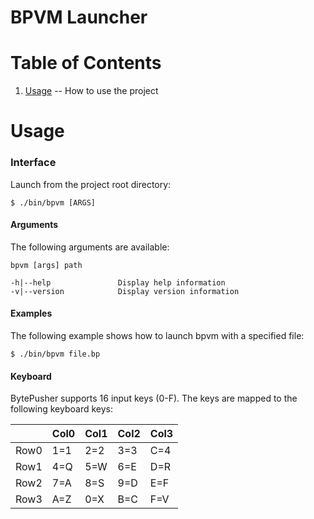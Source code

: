 BPVM Launcher
=

Table of Contents
=

1. [Usage](https://github.com/majestic53/bpvm/tree/master/tool#usage) -- How to use the project

Usage
=

### Interface

Launch from the project root directory:

```
$ ./bin/bpvm [ARGS]
```

#### Arguments

The following arguments are available:

```
bpvm [args] path

-h|--help               Display help information
-v|--version            Display version information
```

#### Examples

The following example shows how to launch bpvm with a specified file:

```
$ ./bin/bpvm file.bp
```

#### Keyboard

BytePusher supports 16 input keys (0-F). The keys are mapped to the following keyboard keys:

|    |Col0|Col1|Col2|Col3|
|----|----|----|----|----|
|Row0|1=1 |2=2 |3=3 |C=4 |
|Row1|4=Q |5=W |6=E |D=R |
|Row2|7=A |8=S |9=D |E=F |
|Row3|A=Z |0=X |B=C |F=V |
